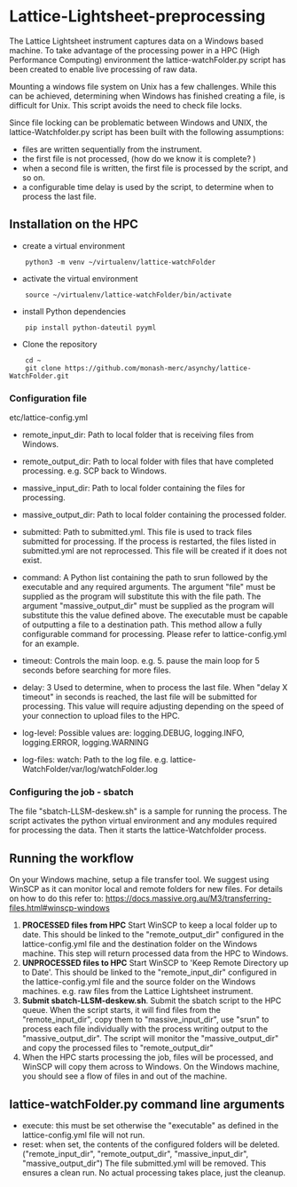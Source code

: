 # Lattice-Lightsheet-preprocessing

The Lattice Lightsheet instrument captures data on a Windows based machine. To
take advantage of the processing power in a HPC (High Performance Computing) 
environment the lattice-watchFolder.py script has been created to enable live 
processing of raw data.

Mounting a windows file system on Unix has a few challenges. While this can be achieved, 
determining when Windows has finished creating a file, is difficult for Unix. This 
script avoids the need to check file locks.

Since file locking can be problematic between Windows and UNIX, the 
lattice-Watchfolder.py script has been built with the following assumptions:
 - files are written sequentially from the instrument.
 - the first file is not processed, (how do we know it is complete? )
 - when a second file is written, the first file is processed by the script, and so on.
 - a configurable time delay is used by the script, to determine when to 
 process the last file.

## Installation on the HPC
- create a virtual environment
```
    python3 -m venv ~/virtualenv/lattice-watchFolder
```

- activate the virtual environment
```
    source ~/virtualenv/lattice-watchFolder/bin/activate
```

- install Python dependencies
```
    pip install python-dateutil pyyml
```

- Clone the repository
```
    cd ~
    git clone https://github.com/monash-merc/asynchy/lattice-WatchFolder.git
```

### Configuration file  
etc/lattice-config.yml

- remote_input_dir:   Path to local folder that is receiving files from Windows.
- remote_output_dir:  Path to local folder with files that have completed processing. e.g. SCP back to Windows.
- massive_input_dir:  Path to local folder containing the files for processing. 
- massive_output_dir: Path to local folder containing the processed folder.

- submitted:  Path to submitted.yml. This file is used to track files submitted for processing. If the process is 
            restarted, the files listed in submitted.yml are not reprocessed. This file will be created if it does
            not exist.

- command: A Python list containing the path to srun followed by the executable and any required arguments. The argument 
"file" must be supplied as the program will substitute this with the file path. The argument "massive_output_dir" must 
be supplied as the program will substitute this the value defined above. The executable must be capable of outputting a 
file to a destination path. This method allow a fully configurable command for processing. Please refer to 
lattice-config.yml for an example.

- timeout:    Controls the main loop. e.g. 5. pause the main loop for 5 seconds before searching for more files.
- delay: 3    Used to determine, when to process the last file. When "delay X timeout" in seconds is reached, the
            last file will be submitted for processing. This value will require adjusting depending on the
            speed of your connection to upload files to the HPC. 

- log-level: Possible values are: logging.DEBUG, logging.INFO, logging.ERROR, logging.WARNING
- log-files:
    watch: Path to the log file. e.g. lattice-WatchFolder/var/log/watchFolder.log

### Configuring the job - sbatch

The file "sbatch-LLSM-deskew.sh" is a sample for running the process. The script activates the python virtual
environment and any modules required for processing the data. Then it starts the lattice-Watchfolder process.

## Running the workflow

On your Windows machine, setup a file transfer tool. We suggest using WinSCP as it
can monitor local and remote folders for new files. For details on how to do 
this refer to: https://docs.massive.org.au/M3/transferring-files.html#winscp-windows

1. **PROCESSED files from HPC** 
    Start WinSCP to keep a local folder up to date. This should be linked to the "remote_output_dir"
configured in the lattice-config.yml file and the destination folder on the Windows machine. This step will
return processed data from the HPC to Windows.
2. **UNPROCESSED files to HPC**
    Start WinSCP to 'Keep Remote Directory up to Date'. This should be linked to the "remote_input_dir"
configured in the lattice-config.yml file and the source folder on the Windows machines. e.g. raw files from
the Lattice Lightsheet instrument.  
3. **Submit sbatch-LLSM-deskew.sh**. Submit the sbatch script to the HPC queue. When the script starts, it will
find files from the "remote_input_dir", copy them to "massive_input_dir", use "srun" to process each file individually
with the process writing output to the "massive_output_dir". The script will monitor the "massive_output_dir" 
and copy the processed files to "remote_output_dir"
4. When the HPC starts processing the job, files will be processed, and WinSCP will copy them across to Windows. On the 
Windows machine, you should see a flow of files in and out of the machine.   

## lattice-watchFolder.py command line arguments
- execute: this must be set otherwise the "executable" as defined in the lattice-config.yml file will not run.
- reset:   when set, the contents of the configured folders will be deleted. ("remote_input_dir", "remote_output_dir", 
"massive_input_dir", "massive_output_dir") The file submitted.yml will be removed. This ensures a clean run. No actual
processing takes place, just the cleanup.